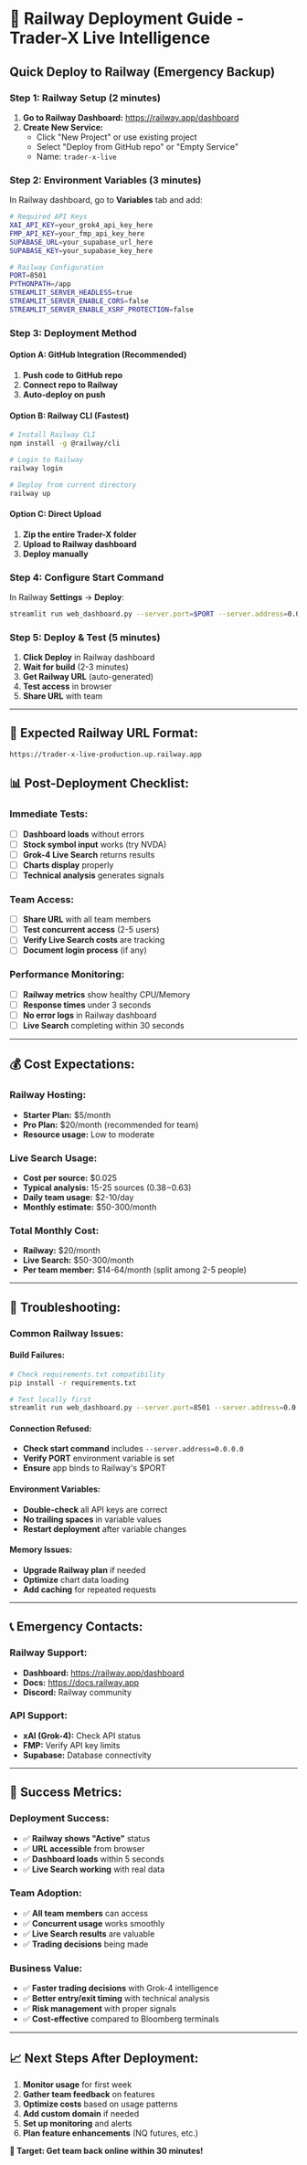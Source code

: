 # 🚀 Railway Deployment Guide - Trader-X Live Intelligence

## Quick Deploy to Railway (Emergency Backup)

### **Step 1: Railway Setup (2 minutes)**

1. **Go to Railway Dashboard:** https://railway.app/dashboard
2. **Create New Service:**
   - Click "New Project" or use existing project
   - Select "Deploy from GitHub repo" or "Empty Service"
   - Name: `trader-x-live`

### **Step 2: Environment Variables (3 minutes)**

In Railway dashboard, go to **Variables** tab and add:

```bash
# Required API Keys
XAI_API_KEY=your_grok4_api_key_here
FMP_API_KEY=your_fmp_api_key_here
SUPABASE_URL=your_supabase_url_here
SUPABASE_KEY=your_supabase_key_here

# Railway Configuration
PORT=8501
PYTHONPATH=/app
STREAMLIT_SERVER_HEADLESS=true
STREAMLIT_SERVER_ENABLE_CORS=false
STREAMLIT_SERVER_ENABLE_XSRF_PROTECTION=false
```

### **Step 3: Deployment Method**

#### **Option A: GitHub Integration (Recommended)**
1. **Push code to GitHub repo**
2. **Connect repo to Railway**
3. **Auto-deploy on push**

#### **Option B: Railway CLI (Fastest)**
```bash
# Install Railway CLI
npm install -g @railway/cli

# Login to Railway
railway login

# Deploy from current directory
railway up
```

#### **Option C: Direct Upload**
1. **Zip the entire Trader-X folder**
2. **Upload to Railway dashboard**
3. **Deploy manually**

### **Step 4: Configure Start Command**

In Railway **Settings** → **Deploy**:
```bash
streamlit run web_dashboard.py --server.port=$PORT --server.address=0.0.0.0 --server.headless=true
```

### **Step 5: Deploy & Test (5 minutes)**

1. **Click Deploy** in Railway dashboard
2. **Wait for build** (2-3 minutes)
3. **Get Railway URL** (auto-generated)
4. **Test access** in browser
5. **Share URL** with team

---

## 🎯 **Expected Railway URL Format:**
```
https://trader-x-live-production.up.railway.app
```

## 📊 **Post-Deployment Checklist:**

### **Immediate Tests:**
- [ ] **Dashboard loads** without errors
- [ ] **Stock symbol input** works (try NVDA)
- [ ] **Grok-4 Live Search** returns results
- [ ] **Charts display** properly
- [ ] **Technical analysis** generates signals

### **Team Access:**
- [ ] **Share URL** with all team members
- [ ] **Test concurrent access** (2-5 users)
- [ ] **Verify Live Search costs** are tracking
- [ ] **Document login process** (if any)

### **Performance Monitoring:**
- [ ] **Railway metrics** show healthy CPU/Memory
- [ ] **Response times** under 3 seconds
- [ ] **No error logs** in Railway dashboard
- [ ] **Live Search** completing within 30 seconds

---

## 💰 **Cost Expectations:**

### **Railway Hosting:**
- **Starter Plan:** $5/month
- **Pro Plan:** $20/month (recommended for team)
- **Resource usage:** Low to moderate

### **Live Search Usage:**
- **Cost per source:** $0.025
- **Typical analysis:** 15-25 sources ($0.38-$0.63)
- **Daily team usage:** $2-10/day
- **Monthly estimate:** $50-300/month

### **Total Monthly Cost:**
- **Railway:** $20/month
- **Live Search:** $50-300/month
- **Per team member:** $14-64/month (split among 2-5 people)

---

## 🔧 **Troubleshooting:**

### **Common Railway Issues:**

#### **Build Failures:**
```bash
# Check requirements.txt compatibility
pip install -r requirements.txt

# Test locally first
streamlit run web_dashboard.py --server.port=8501 --server.address=0.0.0.0
```

#### **Connection Refused:**
- **Check start command** includes `--server.address=0.0.0.0`
- **Verify PORT** environment variable is set
- **Ensure** app binds to Railway's $PORT

#### **Environment Variables:**
- **Double-check** all API keys are correct
- **No trailing spaces** in variable values
- **Restart deployment** after variable changes

#### **Memory Issues:**
- **Upgrade Railway plan** if needed
- **Optimize** chart data loading
- **Add caching** for repeated requests

---

## 📞 **Emergency Contacts:**

### **Railway Support:**
- **Dashboard:** https://railway.app/dashboard
- **Docs:** https://docs.railway.app
- **Discord:** Railway community

### **API Support:**
- **xAI (Grok-4):** Check API status
- **FMP:** Verify API key limits
- **Supabase:** Database connectivity

---

## 🚀 **Success Metrics:**

### **Deployment Success:**
- ✅ **Railway shows "Active"** status
- ✅ **URL accessible** from browser
- ✅ **Dashboard loads** within 5 seconds
- ✅ **Live Search working** with real data

### **Team Adoption:**
- ✅ **All team members** can access
- ✅ **Concurrent usage** works smoothly
- ✅ **Live Search results** are valuable
- ✅ **Trading decisions** being made

### **Business Value:**
- ✅ **Faster trading decisions** with Grok-4 intelligence
- ✅ **Better entry/exit timing** with technical analysis
- ✅ **Risk management** with proper signals
- ✅ **Cost-effective** compared to Bloomberg terminals

---

## 📈 **Next Steps After Deployment:**

1. **Monitor usage** for first week
2. **Gather team feedback** on features
3. **Optimize costs** based on usage patterns
4. **Add custom domain** if needed
5. **Set up monitoring** and alerts
6. **Plan feature enhancements** (NQ futures, etc.)

**🎯 Target: Get team back online within 30 minutes!**
